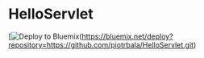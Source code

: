 # HelloServlet


[![Deploy to Bluemix](https://bluemix.net/deploy/button.png)(https://bluemix.net/deploy?repository=https://github.com/piotrbala/HelloServlet.git)
